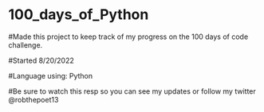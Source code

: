 # 100_days_of_Python

#Made this project to keep track of my progress on the 100 days of code challenge.

#Started 8/20/2022

#Language using: Python

#Be sure to watch this resp so you can see my updates or follow my twitter @robthepoet13
